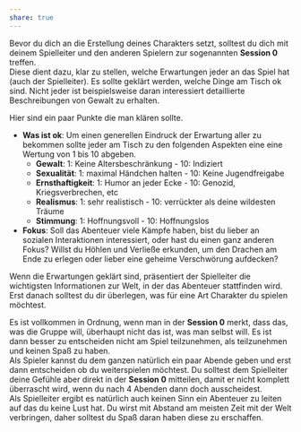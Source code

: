 ```yaml
---
share: true
---
```

Bevor du dich an die Erstellung deines Charakters setzt, solltest du dich mit deinem Spielleiter und den anderen Spielern zur sogenannten **Session 0** treffen.   
Diese dient dazu, klar zu stellen, welche Erwartungen jeder an das Spiel hat (auch der Spielleiter). Es sollte geklärt werden, welche Dinge am Tisch ok sind. Nicht jeder ist beispielsweise daran interessiert detaillierte Beschreibungen von Gewalt zu erhalten.  
  
Hier sind ein paar Punkte die man klären sollte.  
- **Was ist ok**: Um einen generellen Eindruck der Erwartung aller zu bekommen sollte jeder am Tisch zu den folgenden Aspekten eine eine Wertung von 1 bis 10 abgeben.  
	- **Gewalt**: 1: Keine Altersbeschränkung - 10: Indiziert  
	- **Sexualität**: 1: maximal Händchen halten - 10: Keine Jugendfreigabe  
	- **Ernsthaftigkeit**: 1: Humor an jeder Ecke - 10: Genozid, Kriegsverbrechen, etc  
	- **Realismus**: 1: sehr realistisch - 10: verrückter als deine wildesten Träume  
	- **Stimmung**: 1: Hoffnungsvoll - 10: Hoffnungslos  
- **Fokus**: Soll das Abenteuer viele Kämpfe haben, bist du lieber an sozialen Interaktionen interessiert, oder hast du einen ganz anderen Fokus? Willst du Höhlen und Verließe erkunden, um den Drachen am Ende zu erlegen oder lieber eine geheime Verschwörung aufdecken?  
  
Wenn die Erwartungen geklärt sind, präsentiert der Spielleiter die wichtigsten Informationen zur Welt, in der das Abenteuer stattfinden wird. Erst danach solltest du dir überlegen, was für eine Art Charakter du spielen möchtest.  
  
Es ist vollkommen in Ordnung, wenn man in der **Session 0** merkt, dass das, was die Gruppe will, überhaupt nicht das ist, was man selbst will. Es ist dann besser zu entscheiden nicht am Spiel teilzunehmen, als teilzunehmen und keinen Spaß zu haben.   
Als Spieler kannst du dem ganzen natürlich ein paar Abende geben und erst dann entscheiden ob du weiterspielen möchtest. Du solltest dem Spielleiter deine Gefühle aber direkt in der **Session 0** mitteilen, damit er nicht komplett überrascht wird, wenn du nach 4 Abenden dann doch ausscheidest.  
Als Spielleiter ergibt es natürlich auch keinen Sinn ein Abenteuer zu leiten auf das du keine Lust hat. Du wirst mit Abstand am meisten Zeit mit der Welt verbringen, daher solltest du Spaß daran haben diese zu erschaffen.  
